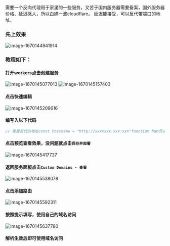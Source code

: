 需要一个反向代理用于家里的一些服务，又苦于国内服务器需要备案，国外服务器价格、延迟感人，所以白嫖一波cloudflare。
延迟能接受，可以反代带端口的地址。

### 先上效果

![image-1670144941914](https://blog.instartlove.com/upload/2022/12/image-1670144941914.png)

### 教程如下：

#### 打开workers点击创建服务

![image-1670145077013](https://blog.instartlove.com/upload/2022/12/image-1670145077013.png)
![image-1670145157403](https://blog.instartlove.com/upload/2022/12/image-1670145157403.png)

#### 点击快速编辑

![image-1670145209616](https://blog.instartlove.com/upload/2022/12/image-1670145209616.png)

#### 编写入以下代码

```js
// 需要反代的地址const hostname = "http://xxxxxxx.xxx:xxx"function handleRequest(request) {    let url = new URL(request.url);    return fetch(new Request(hostname + url.pathname,request));}addEventListener("fetch", event => {  event.respondWith(handleRequest(event.request));})
```

#### 点击预览查看效果，没问题就点击`保存并部署`

![image-1670145417737](https://blog.instartlove.com/upload/2022/12/image-1670145417737.png)

#### 返回服务面板点击`Custom Domains - 查看`

![image-1670145538078](https://blog.instartlove.com/upload/2022/12/image-1670145538078.png)

#### 点击添加路由

![image-1670145592311](https://blog.instartlove.com/upload/2022/12/image-1670145592311.png)

#### 按照提示填写，使用自己的域名访问

![image-1670145637780](https://blog.instartlove.com/upload/2022/12/image-1670145637780.png)

#### 解析生效后即可使用域名访问
